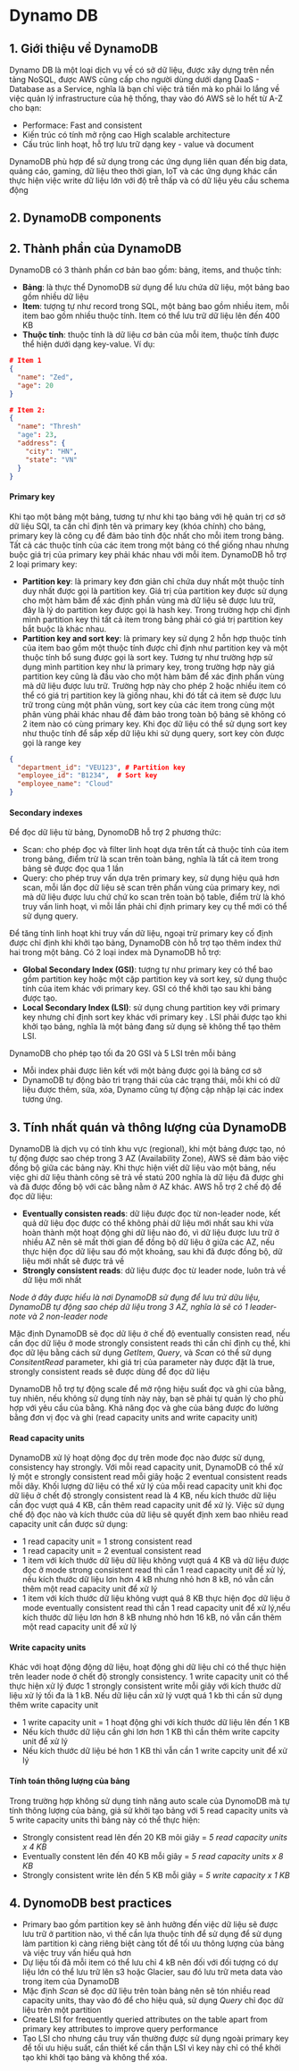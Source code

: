 # Dynamo DB

## 1. Giới thiệu về DynamoDB
Dynamo DB là một loại dịch vụ về có sở dữ liệu, được xây dựng trên nền tảng NoSQL, được AWS cũng cấp cho người dùng dưới dạng DaaS - Database as a Service, nghĩa là bạn chỉ việc trả tiền mà ko phải lo lắng về việc quản lý infrastructure của
hệ thống, thay vào đó AWS sẽ lo hết từ A-Z cho bạn:
+ Performace: Fast and consistent
+ Kiến trúc có tính mở rộng cao High scalable architecture
+ Cấu trúc linh hoạt, hỗ trợ lưu trữ dạng key - value và document

DynamoDB phù hợp để sử dụng trong các ứng dụng liên quan đến big data, quảng cáo, gaming, dữ liệu theo thời gian, IoT và các ứng dụng khác cần thực hiện việc write dữ liệu lớn với độ trễ thấp và có dữ liệu yêu cầu schema động
## 2. DynamoDB components
## 2. Thành phần của DynamoDB
DynamoDB có 3 thành phần cơ bản bao gồm: bảng, items, and thuộc tính:
+ **Bảng**: là thực thể DynomoDB sử dụng để lưu chứa dữ liệu, một bảng bao gồm nhiều dữ liệu
+ **Item**: tượng tự như record trong SQL, một bảng bao gồm nhiều item, mỗi item bao gồm nhiều thuộc tính. Item có thể lưu trữ dữ liệu lên đến 400 KB
+ **Thuộc tính**: thuộc tính là dữ liệu cơ bản của mỗi item, thuộc tính được thể hiện dưới dạng key-value. Ví dụ:

```json
# Item 1
{
  "name": "Zed",
  "age": 20
}

# Item 2:
{
  "name": "Thresh"
  "age": 23,
  "address": {
    "city": "HN",
    "state": "VN"
  }
}
```
#### Primary key
Khi tạo một bảng một bảng, tương tự như khi tạo bảng với hệ quản trị cơ sở dữ liệu SQl, ta cần chỉ định tên và primary key (khóa chính) cho bảng, primary key là công cụ
để đảm bảo tính độc nhất cho mỗi item trong bảng. Tất cả các thuộc tính của các item  trong một bảng có thể giống nhau nhưng buộc giá trị của primary key phải khác nhau với
mỗi item. DynamoDB hỗ trợ 2 loại primary key:
+ **Partition key**: là primary key đơn giản chỉ chứa duy nhất một thuộc tính duy nhất được gọi là partition key. Giá trị của partition key được sử dụng cho một hàm băm để xác định
phần vùng mà dữ liệu sẽ được lưu trữ, đây là lý do partition key được gọi là hash key. Trong trường hợp chỉ định mình partition key thì tất  cả item trong bảng phải có giá trị partition
key bắt buộc là khác nhau.
+ **Partition key and sort key**: là primary key sử dụng 2 hỗn hợp thuộc tính của item bao gồm một thuộc tính được chỉ định như partition key và một thuộc tính bổ sung được gọi là sort key.
Tương tự như trường hợp sử dụng mình partition key như là primary key, trong trường hợp này giá partition key cũng là đầu vào cho một hàm băm để xác định phần vùng mà dữ liệu được lưu trữ.
Trường hợp này cho phép 2 hoặc nhiều item có thể có giá trị partition key là giống nhau, khi đó tất cả item sẽ được lưu trữ trong cùng một phân vùng, sort key của các item trong cùng một phân
vùng phải khác nhau để đảm bảo trong toàn bộ bảng sẽ không có 2 item nào  có cùng primary key. Khi đọc dữ liệu có thể sử dụng sort key như thuộc tính để sắp xếp dữ liệu khi sử dụng query, sort key
còn được gọi là range key

```json
{
  "department_id": "VEU123", # Partition key
  "employee_id": "B1234",  # Sort key
  "employee_name": "Cloud"
}
```

#### Secondary indexes

Để đọc dữ liệu từ bảng, DynomoDB hỗ trợ 2 phương thức:
+ Scan: cho phép đọc và filter linh hoạt dựa trên tất cả thuộc tính của item trong bảng, điểm trừ là scan trên toàn bảng, nghĩa là tất cả item trong bảng sẽ được đọc qua 1 lần
+ Query: cho phép truy vấn dựa trên primary key, sử dụng hiệu quả hơn scan, mỗi lần đọc dữ liệu sẽ scan trên phần vùng của primary key, nơi mà dữ liệu được lưu chứ chứ ko scan
trên toàn bộ table, điểm trừ là khó truy vấn linh hoạt, vì mỗi lần phải chỉ định primary key cụ thể mới có thể sử dụng query.

Để tăng tính linh hoạt khi truy vấn dữ liệu, ngoại trừ primary key cố định được chỉ định khi khởi tạo bảng, DynamoDB còn hỗ trợ tạo thêm index thứ hai trong một bảng. Có 2 loại index
mà DynamoDB hỗ trợ:

+ **Global Secondary Index (GSI)**: tượng tự như primary key có thể bao gồm partition key hoặc một cặp partition key và sort key, sử dụng thuộc tính của item khác với primary key. GSI có thể
khởi tạo sau khi bảng được tạo.
+ **Local Secondary Index (LSI)**: sử dụng chung partition key với primary key nhưng chỉ định sort key khác với primary key . LSI phải được tạo khi khởi tạo bảng, nghĩa là một bảng
đang sử dụng sẽ không thể tạo thêm LSI.

DynamoDB cho phép tạo tối đa 20 GSI và 5 LSI trên mỗi bảng
+ Mỗi index phải được liên kết với một bảng được gọi là bảng cơ sở
+ DynamoDB tự động bảo trì trạng thái của các trạng thái, mỗi khi có dữ liệu được thêm, sửa, xóa, Dynamo cũng tự động cập nhập lại các index tương ứng.

## 3. Tính nhất quán và thông lượng của DynamoDB
DynamoDB là dịch vụ có tính khu vực (regional), khi một bảng được tạo, nó tự động được sao chép trong 3 AZ (Availability Zone), AWS sẽ đảm bảo việc đồng bộ giữa các bảng này.
Khi thực hiện viết dữ liệu vào một bảng, nếu việc ghi dữ liệu thành công sẽ trả về statú 200 nghĩa là dữ liệu đã được ghi và đã được đồng bộ với các bằng
nằm ở AZ khác. AWS hỗ trợ 2 chế độ để đọc dữ liệu:
+ **Eventually consisten reads**: dữ liệu được đọc từ non-leader node, kết quả dữ liệu đọc được có thể không phải dữ liệu mới nhất sau khi vừa hoàn thành một
hoạt động ghi dữ liệu nào đó, vì dữ liệu được lưu trữ ở nhiều AZ nên sẽ mất thời gian để đồng bộ dữ liệu ở giữa các AZ, nếu thực hiện đọc dữ liệu sau đó một
khoảng, sau khi đã được đồng bộ, dữ liệu mới nhất sẽ được trả về
+ **Strongly consistent reads**: dữ liệu được đọc từ leader node, luôn trả về dữ liệu mới nhất

*Node ở đây được hiểu là nơi DynamoDB sử đụng để lưu trử dữu liệu, DynamoDB tự động sao chép dữ liệu trong 3 AZ, nghĩa là sẽ có 1 leader-note và 2 non-leader node*

Mặc định DynamoDB sẽ đọc dữ liệu ở chế độ eventually consisten read, nếu cần đọc dữ liệu ở mode strongly consistent reads thì cần chỉ định cụ thể,
khi đọc dữ lệu bằng cách sử dụng *GetItem*, *Query*, và *Scan* có thể sử dụng *ConsitentRead* parameter, khi giá trị của parameter này được đặt là
true,  strongly consistent reads sẽ được dùng để đọc dữ liệu

DynamoDB hỗ trợ tự động scale để mở rộng hiệu suất đọc và ghi của bằng, tuy nhiên, nếu không sử dụng tính này này, bạn sẽ phải tự quản lý cho phù hợp
với yêu cầu của bằng. Khả năng đọc và ghe của bảng được đo lường bằng đơn vị đọc và ghi (read capacity units and write capacity unit)

#### Read capacity units
DynamoDB xử lý hoạt dộng đọc dự trên mode đọc nào được sử dụng, consistency hay strongly. Với mỗi read capacity unit, DynamoDB có thể xử lý một e strongly consistent read mỗi giây hoặc
2 eventual consistent reads mỗi dây. Khối lượng dữ liệu có thể xử lý  của mỗi read capacity unit khi đọc dữ liệu ở chết độ strongly consistent read là 4 KB, nếu kích thước dữ liệu cần đọc
vượt quá 4 KB, cần thêm  read capacity unit để xử lý. Việc sử dụng chế độ đọc nào và kích thước của dữ liệu sẽ quyết định xem bao nhiêu read capacity unit cần được sử dụng:

+ 1 read capacity unit = 1 strong consistent read
+ 1 read capacity unit = 2 eventual consistent read
+ 1 item với kích thước dữ liệu dữ liệu không vượt quá 4 KB và dữ liệu được đọc ở mode strong consistent read thì cần 1 read capacity unit để xử lý, nếu kích thước dữ liệu lơn hơn 4 kB nhưng nhỏ hơn 8 kB, nó  vẫn cần thêm một read capacity unit để xử lý
+ 1 item với kích thước dữ liệu không vượt quá 8 KB thực hiện đọc dữ liệu ở mode eventually consistent read thì cần 1 read capacity unit để xử lý,nếu kích thước dữ liệu lơn hơn 8 kB nhưng nhỏ hơn 16 kB, nó  vẫn cần thêm một read capacity unit để xử lý

#### Write capacity units
Khác với hoạt động động dữ liệu, hoạt động ghi dữ liệu chỉ có thể thực hiện trên leader node ở chết độ strongly consistency. 1  write capacity unit có thể thực hiện xử lý được 1 strongly consistent write
mỗi giây với kích thước dữ liệu xử lý tối đa là 1 kB. Nếu dữ liệu cần xử lý vượt quá 1 kb thì cần sử dụng thêm write capacity unit
+ 1 write capacity unit = 1 hoạt động ghi với kích thước dữ liệu lên đến  1 KB
+ Nếu kích thước dữ liệu cần ghi lơn hơn 1 KB thì cần thêm write capcity unit để xử lý
+ Nếu kích thước dữ liệu bé hơn 1 KB thì vẫn cần 1 write capcity unit để xử lý

#### Tính toán thông lượng của bảng
Trong trường hợp không sử dụng tính năng auto scale của DynomoDB mà tự tính thông lượng của bảng, giả sử khởi tạo bảng với 5 read capacity units và 5 write capacity units thì bảng này có thể thực hiện:
+ Strongly consistent read lên đến 20 KB môi giây = *5 read capacity units x 4 KB*
+ Eventually constent lên đến 40 KB mỗi giây = *5 read capacity units x 8 KB*
+ Strongly consistent write lên đến  5 KB mỗi giây = *5 write capacity x 1 KB*

## 4. DynomoDB best practices
+ Primary bao gồm partition key sẽ ảnh hưởng đến việc dữ liệu sẽ được lưu trữ ở partition nào, vì thế cần lựa thuộc tính để sử dụng để sử dụng làm partition kì càng riêng biệt càng tốt
để tối ưu thông lượng của bảng và việc truy vấn hiểu quả hơn
+ Dự liệu tối đã mỗi item có thể lưu chỉ 4 kB nên đối với đối tượng có dự liệu lớn có thể lưu trữ lên s3 hoặc Glacier, sau đó lưu trữ meta data vào trong item của DynamoDB
+ Mặc định  *Scan*  sẽ đọc dữ liệu trên toàn bảng nên sẽ tón nhiều read capacity units, thay vào đó để cho hiệu quả, sử dụng *Query* chỉ đọc dữ liệu trên một partition
+ Create LSI for frequently queried attributes on the table apart from primary key attributes to improve query performance
+ Tạo LSI cho nhưng câu truy vấn thường được sử dụng ngoài primary key để tối ưu hiệu suất, cần thiết kế cần thận LSI vì key này chỉ có thể khởi tạo khi khởi tạo bảng và không thể xóa.
